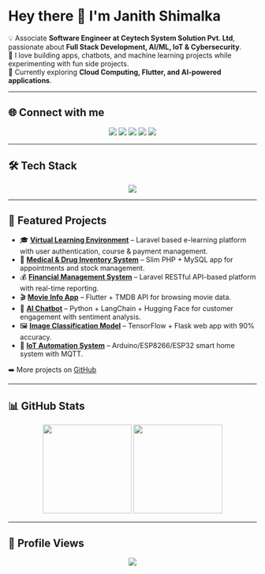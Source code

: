 # Hey there 👋 I'm Janith Shimalka  

💡 Associate **Software Engineer at Ceytech System Solution Pvt. Ltd**, passionate about **Full Stack Development, AI/ML, IoT & Cybersecurity**.  
🚀 I love building apps, chatbots, and machine learning projects while experimenting with fun side projects.  
🌱 Currently exploring **Cloud Computing, Flutter, and AI-powered applications**.  

---

## 🌐 Connect with me  
<p align="center">
  <a href="https://twitter.com/Janith_shimalka" target="_blank"><img src="https://img.shields.io/badge/Twitter-1DA1F2?style=for-the-badge&logo=twitter&logoColor=white"/></a>
  <a href="https://www.facebook.com/njjanith.shimalka" target="_blank"><img src="https://img.shields.io/badge/Facebook-1877F2?style=for-the-badge&logo=facebook&logoColor=white"/></a>
  <a href="https://instagram.com/janithshimalka" target="_blank"><img src="https://img.shields.io/badge/Instagram-E4405F?style=for-the-badge&logo=instagram&logoColor=white"/></a>
  <a href="https://github.com/JanithShimalka" target="_blank"><img src="https://img.shields.io/badge/GitHub-333333?style=for-the-badge&logo=github&logoColor=white"/></a>
  <a href="https://linkedin.com/in/janith-shimalka-76942b1a8" target="_blank"><img src="https://img.shields.io/badge/LinkedIn-0A66C2?style=for-the-badge&logo=linkedin&logoColor=white"/></a>
</p>

---

## 🛠️ Tech Stack  
<p align="center">
<img src="https://skillicons.dev/icons?i=python,java,js,ts,php,dart,c,cpp,html,css,bootstrap,react,nodejs,express,flask,laravel,mysql,mongodb,firebase,aws,gcp,docker,git,linux,figma,wordpress,tensorflow" />
</p>

---

## 🚀 Featured Projects  

- 🎓 **[Virtual Learning Environment](#)** – Laravel based e-learning platform with user authentication, course & payment management.  
- 🏥 **[Medical & Drug Inventory System](#)** – Slim PHP + MySQL app for appointments and stock management.  
- 💰 **[Financial Management System](#)** – Laravel RESTful API-based platform with real-time reporting.  
- 🎬 **[Movie Info App](#)** – Flutter + TMDB API for browsing movie data.  
- 🤖 **[AI Chatbot](#)** – Python + LangChain + Hugging Face for customer engagement with sentiment analysis.  
- 🖼️ **[Image Classification Model](#)** – TensorFlow + Flask web app with 90% accuracy.  
- 🔌 **[IoT Automation System](#)** – Arduino/ESP8266/ESP32 smart home system with MQTT.  

➡️ More projects on [GitHub](https://github.com/JanithShimalka)  

---

## 📊 GitHub Stats  

<p align="center">
  <img src="https://github-readme-stats.vercel.app/api?username=JanithShimalka&show_icons=true&theme=radical" height="180em"/>
  <img src="https://github-readme-stats.vercel.app/api/top-langs/?username=JanithShimalka&layout=compact&theme=radical" height="180em"/>
</p>

---

## 👀 Profile Views  
<p align="center">
  <img src="https://komarev.com/ghpvc/?username=JanithShimalka&style=for-the-badge&color=blue" />
</p>

